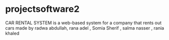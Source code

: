 # projectsoftware2
CAR RENTAL SYSTEM is a web-based system for a company that rents out cars
made by radwa abdullah, rana adel , Somia Sherif , salma nasser , rania khaled

  

